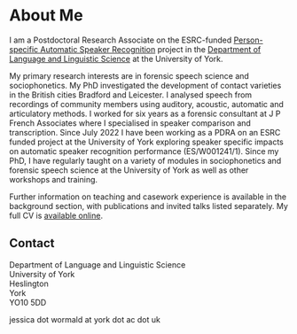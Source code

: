 # About Me

I am a Postdoctoral Research Associate on the ESRC-funded [Person-specific Automatic Speaker Recognition](https://pasr.york.ac.uk/home) project in the [Department of Language and Linguistic Science](https://www.york.ac.uk/language/) at the University of York. 

My primary research interests are in forensic speech science and sociophonetics. My PhD investigated the development of contact varieties in the British cities Bradford and Leicester. I analysed speech from recordings of community members using auditory, acoustic, automatic and articulatory methods. I worked for six years as a forensic consultant at J P French Associates where I specialised in speaker comparison and transcription. Since July 2022 I have been working as a PDRA on an ESRC funded project at the University of York exploring speaker specific impacts on automatic speaker recognition performance (ES/W001241/1). Since my PhD, I have regularly taught on a variety of modules in sociophonetics and forensic speech science at the University of York as well as other workshops and training. 

Further information on teaching and casework experience is available in the background section, with publications and invited talks listed separately.  My full CV is [available online](https://drive.google.com/file/d/1G1JgjGKms8ZxI3QZ6p1wHTNxbC-qYmbB/view). 


## Contact

Department of Language and Linguistic Science  
University of York  
Heslington  
York  
YO10 5DD  
  
jessica dot wormald at york dot ac dot uk

